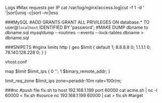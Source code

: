 Logs
#Max requests per IP
cat /var/log/nginx/access.log|cut -f 1 -d ' '|sort|uniq -c|sort -nr|less 

###MySQL
#ADD GRANTS
GRANT ALL PRIVILEGES ON database.* TO user@`localhost` IDENTIFIED BY 'password';
#MAKE DUMP dbname to dbname.sql
mysqldump --routines --events --lock-tables dbname > dbname.sql

###SNIPETS
#nginx limits
http {
geo $limit {
 default 1;
8.8.8.8 0;
1.1.1.1 0;
78.140.128.228 0;
}
}

vhost.conf

map $limit $limit_ips {
 0 '';
 1 $binary_remote_addr;
}

limit_req_zone $limit_ips zone=peraddr:10m rate=100r/m;

###nc
#push file fix.sh to host 192.168.1.199 port 60000
cat acme.sh | nc -l 60000 < fix.sh #source
nc 192.168.1.199 60000 | cat > fix.sh #target
